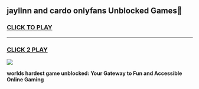 
## jayllnn and cardo onlyfans Unblocked Games👋
<h3>
<a href="https://premium.freeplayer.one?title=jayllnn_and_cardo_onlyfans&ref=16F">CLICK TO PLAY</a></h3>
<hr>

<h3>
<a href="https://premium.freeplayer.one?title=jayllnn_and_cardo_onlyfans&ref=16F">CLICK 2 PLAY</a>
  
</h3>

<a href="https://premium.freeplayer.one?title=jayllnn_and_cardo_onlyfans&ref=16F/"><img src="https://clearcache.store/games.png"></a>


**worlds hardest game unblocked: Your Gateway to Fun and Accessible Online Gaming**
